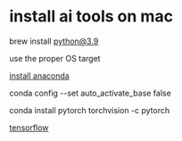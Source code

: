# install ai tools on mac


brew install python@3.9

use the proper OS target

[install anaconda](https://pytorch.org/get-started/locally/#macos-version)

conda config --set auto_activate_base false

conda install pytorch torchvision -c pytorch

[tensorflow](https://developer.apple.com/metal/tensorflow-plugin/)